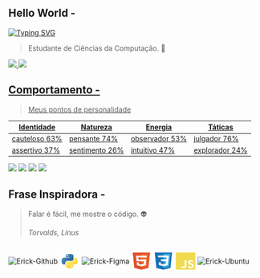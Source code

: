 ## Hello World -

<a href="https://www.linkedin.com/in/%C3%A9rick-alves-355668238/" target="_blank"><img src="https://readme-typing-svg.demolab.com?font=Fira+Code&duration=4985&pause=1000&color=00a5f7&vCenter=true&width=435&lines=Ol%C3%A1!+Eu+sou+a+Érick+Alves+%3D)" alt="Typing SVG" /></a>
> Estudante de Ciências da Computação. 💙

<div align="left">
  <a href="https://github.com/ErickNoGit">
  <img height="140em" src="https://github-readme-stats.vercel.app/api?username=ErickNoGit&show_icons=true&theme=tokyonight&include_all_commits=true&count_private=true"/>
   
  <img height="140em" src="https://github-readme-stats.vercel.app/api/top-langs/?username=ErickNoGit&layout=compact&langs_count=7&theme=tokyonight"/>
</div>

## Comportamento -

> Meus pontos de personalidade

|  Identidade   |    Natureza    |    Energia     |     Táticas    |
|---------------|----------------|----------------|----------------|
| cauteloso 63% | pensante   74% | observador 53% | julgador   76% |
| assertivo 37% | sentimento 26% | intuitivo  47% | explorador 24% |
 
 <div> 
  <a href="https://discord.gg/begMN3bv" target="_blank"><img src="https://img.shields.io/badge/Discord-7289DA?style=for-the-badge&logo=discord&logoColor=white" target="_blank"></a>
  <a href="https://www.instagram.com/_er.ick._/" target="_blank"><img src="https://img.shields.io/badge/-Instagram-%23E4405F?style=for-the-badge&logo=instagram&logoColor=white" target="_blank"></a>
  <a href = "erickalves20199@outlook.com"><img src="https://img.shields.io/badge/-Gmail-%23333?style=for-the-badge&logo=gmail&logoColor=white" target="_blank"></a>
  <a href="https://www.linkedin.com/in/rafaella-ballerini-45875016a" target="_blank"><img src="https://img.shields.io/badge/-LinkedIn-%230077B5?style=for-the-badge&logo=linkedin&logoColor=white" target="_blank"></a> 
</div>

## Frase Inspiradora - 

> Falar é fácil, me mostre o código. 👽
> 
> _Torvalds, Linus_ 

<div align="left" style="display: inline_block"><br>
  <img align="center" alt="Erick-Github" height="35" width="40" src="https://cdn-icons-png.flaticon.com/512/919/919847.png">
 
  <img align="center" alt="Erick-Python" height="35" width="40" src="https://raw.githubusercontent.com/devicons/devicon/master/icons/python/python-original.svg">
 
  <img align="center" alt="Erick-Figma" height="32" width="40" src="https://cdn-icons-png.flaticon.com/512/5968/5968705.png">
 
  <img align="center" alt="Erick-HTML" height="35" width="40" src="https://raw.githubusercontent.com/devicons/devicon/master/icons/html5/html5-original.svg">
 
  <img align="center" alt="Erick-CSS" height="35" width="40" src="https://raw.githubusercontent.com/devicons/devicon/master/icons/css3/css3-original.svg">
 
  <img align="center" alt="Erick-Js" height="35" width="40" src="https://raw.githubusercontent.com/devicons/devicon/master/icons/javascript/javascript-plain.svg">
 
  <img align="center" alt="Erick-Ubuntu" height="35" width="40" src="https://cdn-icons-png.flaticon.com/512/5969/5969282.png">
</div>

